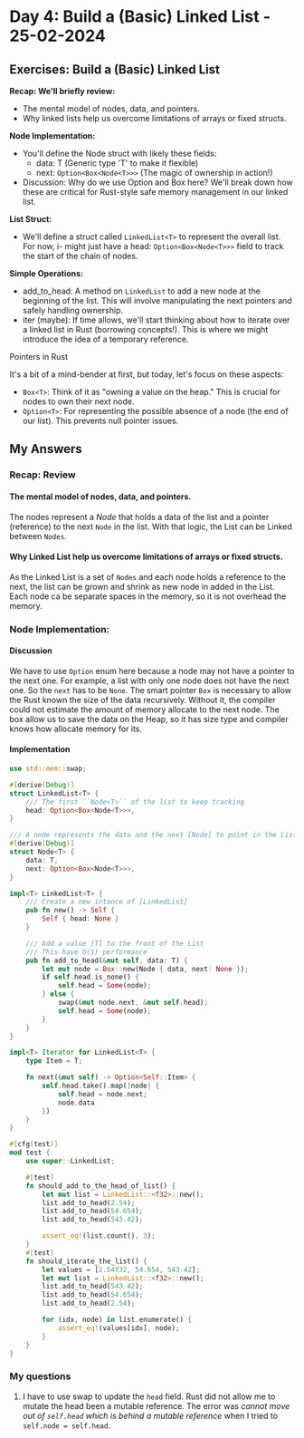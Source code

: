 # Day 4: Build a (Basic) Linked List - 25-02-2024

## Exercises: Build a (Basic) Linked List

**Recap: We'll briefly review:**
- The mental model of nodes, data, and pointers.
-  Why linked lists help us overcome limitations of arrays or fixed structs.

**Node Implementation:**
- You'll define the Node struct with likely these fields:
    - data: T (Generic type 'T' to make it flexible)
    - next: ``Option<Box<Node<T>>>`` (The magic of ownership in action!)
- Discussion: Why do we use Option and Box here? We'll break down how these are critical for Rust-style safe memory management in our linked list.

**List Struct:**
- We'll define a struct called ``LinkedList<T>`` to represent the overall list. For now, i- might just have a head: ``Option<Box<Node<T>>>`` field to track the start of the chain of nodes.

**Simple Operations:**
- add_to_head: A method on ``LinkedList`` to add a new node at the beginning of the list. This will involve manipulating the next pointers and safely handling ownership.
- iter (maybe): If time allows, we'll start thinking about how to iterate over a linked list in Rust (borrowing concepts!). This is where we might introduce the idea of a temporary reference.

Pointers in Rust

It's a bit of a mind-bender at first, but today, let's focus on these aspects:
- ``Box<T>``: Think of it as "owning a value on the heap." This is crucial for nodes to own their next node.
- ``Option<T>``: For representing the possible absence of a node (the end of our list). This prevents null pointer issues.


## My Answers
### Recap: Review
#### The mental model of nodes, data, and pointers.
The nodes represent a *Node* that holds a data of the list and a pointer (reference) to the next ``Node`` in the list. With that logic, the List can be Linked between ``Nodes``.
#### Why Linked List help us overcome limitations of arrays or fixed structs.
As the Linked List is a set of ``Nodes`` and each node holds a reference to the next, the list can be grown and shrink as new node in added in the List. Each node ca be separate spaces in the memory, so it is not overhead the memory.

### Node Implementation:
#### Discussion
We have to use ``Option`` enum here because a node may not have a pointer to the next one. For example, a list with only one node does not have the next one. So the ``next`` has to be ``None``.
The smart pointer ``Box`` is necessary to allow the Rust known the size of the data recursively. Without it, the compiler could not estimate the amount of memory allocate to the next node. The box allow us to save the data on the Heap, so it has size type and compiler knows how allocate memory for its.


#### Implementation

```rs
use std::mem::swap;

#[derive(Debug)]
struct LinkedList<T> {
    /// The first ``Node<T>`` of the list to keep tracking
    head: Option<Box<Node<T>>>,
}

/// A node represents the data and the next [Node] to point in the List.
#[derive(Debug)]
struct Node<T> {
    data: T,
    next: Option<Box<Node<T>>>,
}

impl<T> LinkedList<T> {
    /// Create a new intance of [LinkedList]
    pub fn new() -> Self {
        Self { head: None }
    }

    /// Add a value [T] to the front of the List
    /// This have O(1) performance
    pub fn add_to_head(&mut self, data: T) {
        let mut node = Box::new(Node { data, next: None });
        if self.head.is_none() {
            self.head = Some(node);
        } else {
            swap(&mut node.next, &mut self.head);
            self.head = Some(node);
        }
    }
}

impl<T> Iterator for LinkedList<T> {
    type Item = T;

    fn next(&mut self) -> Option<Self::Item> {
        self.head.take().map(|node| {
            self.head = node.next;
            node.data
        })
    }
}

#[cfg(test)]
mod test {
    use super::LinkedList;

    #[test]
    fn should_add_to_the_head_of_list() {
        let mut list = LinkedList::<f32>::new();
        list.add_to_head(2.54);
        list.add_to_head(54.654);
        list.add_to_head(543.42);

        assert_eq!(list.count(), 3);
    }
    #[test]
    fn should_iterate_the_list() {
        let values = [2.54f32, 54.654, 543.42];
        let mut list = LinkedList::<f32>::new();
        list.add_to_head(543.42);
        list.add_to_head(54.654);
        list.add_to_head(2.54);

        for (idx, node) in list.enumerate() {
            assert_eq!(values[idx], node);
        }
    }
}
```

### My questions
1. I have to use swap to update the ``head`` field. Rust did not allow me to mutate the head been a mutable reference. The error was *cannot move out of `self.head` which is behind a mutable reference* when I tried to ``self.node = self.head``.
